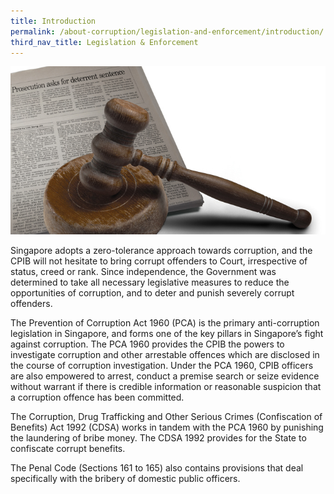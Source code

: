 ```yaml
---
title: Introduction
permalink: /about-corruption/legislation-and-enforcement/introduction/
third_nav_title: Legislation & Enforcement
---
```


<img src="/images/abt-corruption_legis-enforcem-intro.jpg" alt="legislation and enforcement introduction">

Singapore adopts a zero-tolerance approach towards corruption, and the CPIB will not hesitate to bring corrupt offenders to Court, irrespective of status, creed or rank. Since independence, the Government was determined to take all necessary legislative measures to reduce the opportunities of corruption, and to deter and punish severely corrupt offenders.

The Prevention of Corruption Act 1960 (PCA) is the primary anti-corruption legislation in Singapore, and forms one of the key pillars in Singapore’s fight against corruption. The PCA 1960 provides the CPIB the powers to investigate corruption and other arrestable offences which are disclosed in the course of corruption investigation. Under the PCA 1960, CPIB officers are also empowered to arrest, conduct a premise search or seize evidence without warrant if there is credible information or reasonable suspicion that a corruption offence has been committed.

The Corruption, Drug Trafficking and Other Serious Crimes (Confiscation of Benefits) Act 1992 (CDSA) works in tandem with the PCA 1960 by punishing the laundering of bribe money. The CDSA 1992 provides for the State to confiscate corrupt benefits.

The Penal Code (Sections 161 to 165) also contains provisions that deal specifically with the bribery of domestic public officers.
